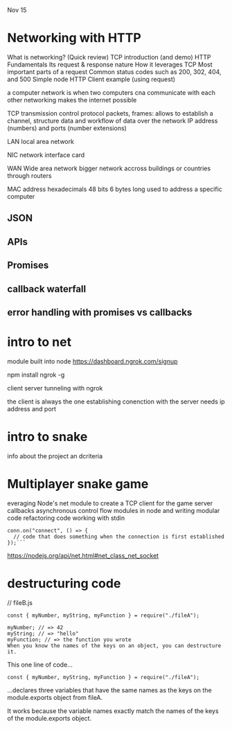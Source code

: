 <!-- @format -->

Nov 15

# Networking with HTTP

What is networking? (Quick review)
TCP introduction (and demo)
HTTP Fundamentals
Its request & response nature
How it leverages TCP
Most important parts of a request
Common status codes such as 200, 302, 404, and 500
Simple node HTTP Client example (using request)

a computer network is when two computers cna communicate with each other
networking makes the internet possible

TCP transmission control protocol packets, frames: allows to establish a channel, structure data and workflow of data over the network
IP address (numbers) and ports (number extensions)

LAN local area network

NIC network interface card

WAN Wide area network bigger network accross buildings or countries through routers

MAC address hexadecimals 48 bits 6 bytes long
used to address a specific computer

## JSON

## APIs

## Promises

## callback waterfall

## error handling with promises vs callbacks

# intro to net

module built into node
https://dashboard.ngrok.com/signup

npm install ngrok -g

client
server
tunneling with ngrok

the client is always the one establishing conenction with the server
needs ip address and port

# intro to snake

info about the project an dcriteria

# Multiplayer snake game

everaging Node's net module to create a TCP client for the game server
callbacks
asynchronous control flow
modules in node and writing modular code
refactoring code
working with stdin

````
conn.on("connect", () => {
  // code that does something when the connection is first established
});```
````

https://nodejs.org/api/net.html#net_class_net_socket

# destructuring code

// fileB.js

```
const { myNumber, myString, myFunction } = require("./fileA");

myNumber; // => 42
myString; // => "hello"
myFunction; // => the function you wrote
When you know the names of the keys on an object, you can destructure it.
```

This one line of code...

```
const { myNumber, myString, myFunction } = require("./fileA");
```

...declares three variables that have the same names as the keys on the module.exports object from fileA.

It works because the variable names exactly match the names of the keys of the module.exports object.
